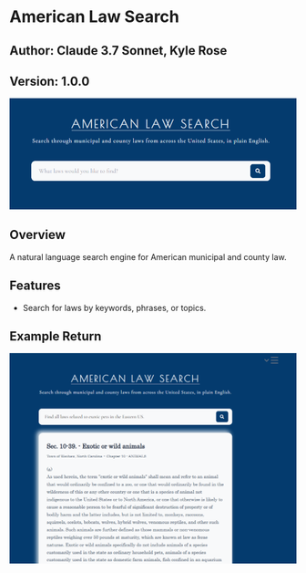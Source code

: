 # American Law Search
## Author: Claude 3.7 Sonnet, Kyle Rose
## Version: 1.0.0

![American Law Search Example](assets/american_law_search_example_1.png)

## Overview
A natural language search engine for American municipal and county law.

## Features

- Search for laws by keywords, phrases, or topics.

## Example Return

![American Law Search Example Two](assets/american_law_search_example_2.png)